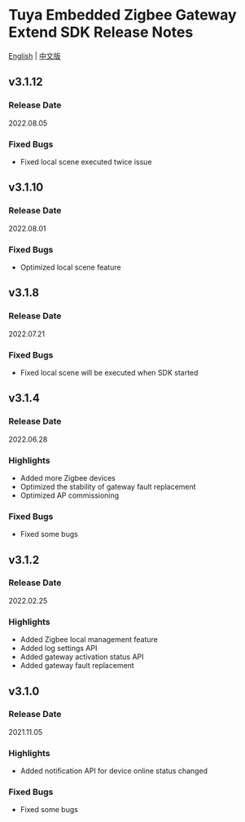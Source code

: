 # Tuya Embedded Zigbee Gateway Extend SDK Release Notes

[English](CHANGELOG.md) | [中文版](CHANGELOG_cn.md)

## v3.1.12

### Release Date

2022.08.05

### Fixed Bugs

- Fixed local scene executed twice issue

## v3.1.10

### Release Date

2022.08.01

### Fixed Bugs

- Optimized local scene feature

## v3.1.8

### Release Date

2022.07.21

### Fixed Bugs

- Fixed local scene will be executed when SDK started


## v3.1.4

### Release Date

2022.06.28

### Highlights

- Added more Zigbee devices
- Optimized the stability of gateway fault replacement
- Optimized AP commissioning

### Fixed Bugs

- Fixed some bugs

## v3.1.2

### Release Date

2022.02.25

### Highlights

- Added Zigbee local management feature
- Added log settings API
- Added gateway activation status API
- Added gateway fault replacement

## v3.1.0

### Release Date

2021.11.05

### Highlights

- Added notification API for device online status changed

### Fixed Bugs

- Fixed some bugs